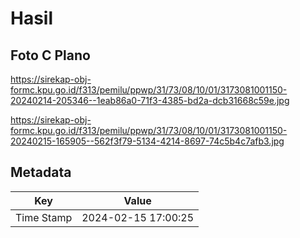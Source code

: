 # Hasil

## Foto C Plano

https://sirekap-obj-formc.kpu.go.id/f313/pemilu/ppwp/31/73/08/10/01/3173081001150-20240214-205346--1eab86a0-71f3-4385-bd2a-dcb31668c59e.jpg

https://sirekap-obj-formc.kpu.go.id/f313/pemilu/ppwp/31/73/08/10/01/3173081001150-20240215-165905--562f3f79-5134-4214-8697-74c5b4c7afb3.jpg


## Metadata

| Key        | Value               |
| ---------- | ------------------- |
| Time Stamp | 2024-02-15 17:00:25 |




